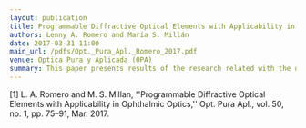 ```yaml
---
layout: publication
title: Programmable Diffractive Optical Elements with Applicability in Ophthalmic Optics
authors: Lenny A. Romero and María S. Millán
date: 2017-03-31 11:00
main_url: /pdfs/Opt._Pura_Apl._Romero_2017.pdf
venue: Optica Pura y Aplicada (OPA)
summary: This paper presents results of the research related with the development of the doctoral thesis of Lenny Alexandra Romero Pérez. This work covers the design, the characterization and the analysis of several programmable diffractive optical elements (PDOEs) such as: Fresnel lenses, multifocal lenses, integrated combinations of phase-masks with lenses, and DOEs with extended depth of focus (EDOF) like the Light Sword optical element and the Peacock Eye. This has been pursued to address several problems of human vision, like myopia, hyperopia, astigmatism, and presbyopia, by means of the implementation of such DOEs on a Holoeye Liquid Crystal on Silicon HEO 1080P spatial light modulator. We have developed and implemented several algorithms for generating the necessary optical elements to compensate the different ametropies. Simulation and experimental results demonstrate that several of the considered DOEs have the sufficient imaging performance and thus the potential for compensating ametropies and presbyopia.
---
```


[1]	L. A. Romero and M. S. Millan, ''Programmable Diffractive Optical Elements with Applicability in Ophthalmic Optics,'' Opt. Pura Apl., vol. 50, no. 1, pp. 75–91, Mar. 2017. 
